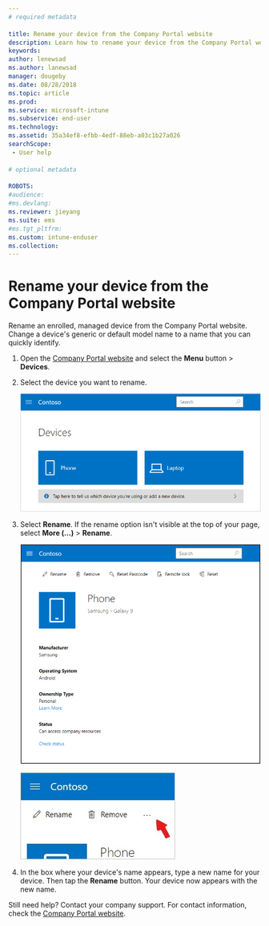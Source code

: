 ```yaml
---
# required metadata

title: Rename your device from the Company Portal website 
description: Learn how to rename your device from the Company Portal website.
keywords:
author: lenewsad
ms.author: lanewsad
manager: dougeby
ms.date: 08/28/2018
ms.topic: article
ms.prod:
ms.service: microsoft-intune
ms.subservice: end-user
ms.technology:
ms.assetid: 35a34ef8-efbb-4edf-88eb-a03c1b27a026
searchScope:
 - User help

# optional metadata

ROBOTS:  
#audience:
#ms.devlang:
ms.reviewer: jieyang
ms.suite: ems
#ms.tgt_pltfrm:
ms.custom: intune-enduser
ms.collection: 
---
```


# Rename your device from the Company Portal website

Rename an enrolled, managed device from the Company Portal website. Change a device's generic or default model name to a name that you can quickly identify.

1. Open the [Company Portal website](https://portal.manage.microsoft.com) and select the __Menu__ button > __Devices__.  

2. Select the device you want to rename.

    ![A screenshot of the Devices page, with 2 tiles that show unidentified, generically named devices. A gray banner sits directly below the devices and prompts user to identify the device they are using or add a new one.](./media/rename-reset-device-step2-1808.png)   

3. Select **Rename**. If the rename option isn't visible at the top of your page, select **More (…)** > **Rename**.   

   ![Device details page for a selected device on the Company Portal website, with a list of links at the top showing Rename, Remove, Reset Device, Reset Passcode, and Remote Lock. ](./media/rename-reset-device-1808.png)   

    ![Zoomed in view of the More icon, highlighted with a red arrow.](./media/rename-reset-device-step3-more-1808.png)  

4. In the box where your device's name appears, type a new name for your device. Then tap the **Rename** button. Your device now appears with the new name.  

Still need help? Contact your company support. For contact information, check the [Company Portal website](https://go.microsoft.com/fwlink/?linkid=2010980).  
